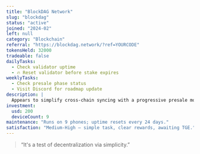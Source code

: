 ```yaml
---
title: "BlockDAG Network"
slug: "blockdag"
status: "active"
joined: "2024-02"
left: null
category: "Blockchain"
referral: "https://blockdag.network/?ref=YOURCODE"
tokensHeld: 32000
tradeable: false
dailyTasks:
  - Check validator uptime
  - 🔥 Reset validator before stake expires
weeklyTasks:
  - Check presale phase status
  - Visit Discord for roadmap update
description: |
  Appears to simplify cross-chain syncing with a progressive presale model. App allows token mining and node incentives pre-TGE.
investment:
  usd: 200
  deviceCount: 9
maintenance: "Runs on 9 phones; uptime resets every 24 days."
satisfaction: "Medium-High — simple task, clear rewards, awaiting TGE."
---
```


> “It's a test of decentralization via simplicity.”
